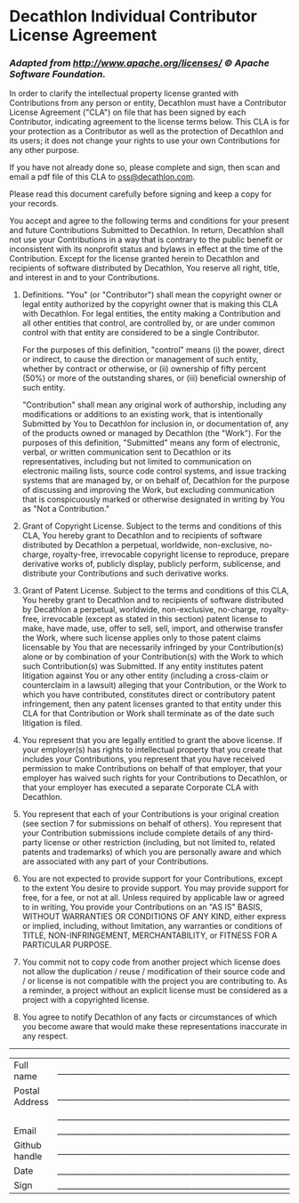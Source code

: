 # Decathlon Individual Contributor License Agreement

### *Adapted from http://www.apache.org/licenses/ © Apache Software Foundation.*

In order to clarify the intellectual property license granted with Contributions from any person or entity, Decathlon must have a Contributor License Agreement ("CLA") on file that has been signed by each Contributor, indicating agreement to the license terms below. This CLA is for your protection as a Contributor as well as the protection of Decathlon and its users; it does not change your rights to use your own Contributions for any other purpose.

If you have not already done so, please complete and sign, then scan and email a pdf file of this CLA to [oss@decathlon.com](mailto:oss@decathlon.com).

Please read this document carefully before signing and keep a copy for your records.

You accept and agree to the following terms and conditions for your present and future Contributions Submitted to Decathlon. In return, Decathlon shall not use your Contributions in a way that is contrary to the public benefit or inconsistent with its nonprofit status and bylaws in effect at the time of the Contribution. Except for the license granted herein to Decathlon and recipients of software distributed by Decathlon, You reserve all right, title, and interest in and to your Contributions.

1. Definitions. "You" (or "Contributor") shall mean the copyright owner or legal entity authorized by the copyright owner that is making this CLA with Decathlon. For legal entities, the entity making a Contribution and all other entities that control, are controlled by, or are under common control with that entity are considered to be a single Contributor.

	For the purposes of this definition, "control" means (i) the power, direct or indirect, to cause the direction or management of such entity, whether by contract or otherwise, or (ii) ownership of fifty percent (50%) or more of the outstanding shares, or (iii) beneficial ownership of such entity.

	"Contribution" shall mean any original work of authorship, including any modifications or additions to an existing work, that is intentionally Submitted by You to Decathlon for inclusion in, or documentation of, any of the products owned or managed by Decathlon (the "Work"). For the purposes of this definition, "Submitted" means any form of electronic, verbal, or written communication sent to Decathlon or its representatives, including but not limited to communication on electronic mailing lists, source code control systems, and issue tracking systems that are managed by, or on behalf of, Decathlon for the purpose of discussing and improving the Work, but excluding communication that is conspicuously marked or otherwise designated in writing by You as "Not a Contribution."

2. Grant of Copyright License. Subject to the terms and conditions of this CLA, You hereby grant to Decathlon and to recipients of software distributed by Decathlon a perpetual, worldwide, non-exclusive, no-charge, royalty-free, irrevocable copyright license to reproduce, prepare derivative works of, publicly display, publicly perform, sublicense, and distribute your Contributions and such derivative works.

3. Grant of Patent License. Subject to the terms and conditions of this CLA, You hereby grant to Decathlon and to recipients of software distributed by Decathlon a perpetual, worldwide, non-exclusive, no-charge, royalty-free, irrevocable (except as stated in this section) patent license to make, have made, use, offer to sell, sell, import, and otherwise transfer the Work, where such license applies only to those patent claims licensable by You that are necessarily infringed by your Contribution(s) alone or by combination of your Contribution(s) with the Work to which such Contribution(s) was Submitted. If any entity institutes patent litigation against You or any other entity (including a cross-claim or counterclaim in a lawsuit) alleging that your Contribution, or the Work to which you have contributed, constitutes direct or contributory patent infringement, then any patent licenses granted to that entity under this CLA for that Contribution or Work shall terminate as of the date such litigation is filed.

4. You represent that you are legally entitled to grant the above license. If your employer(s) has rights to intellectual property that you create that includes your Contributions, you represent that you have received permission to make Contributions on behalf of that employer, that your employer has waived such rights for your Contributions to Decathlon, or that your employer has executed a separate Corporate CLA with Decathlon.

5. You represent that each of your Contributions is your original creation (see section 7 for submissions on behalf of others). You represent that your Contribution submissions include complete details of any third-party license or other restriction (including, but not limited to, related patents and trademarks) of which you are personally aware and which are associated with any part of your Contributions.

6. You are not expected to provide support for your Contributions, except to the extent You desire to provide support. You may provide support for free, for a fee, or not at all. Unless required by applicable law or agreed to in writing, You provide your Contributions on an "AS IS" BASIS, WITHOUT WARRANTIES OR CONDITIONS OF ANY KIND, either express or implied, including, without limitation, any warranties or conditions of TITLE, NON-INFRINGEMENT, MERCHANTABILITY, or FITNESS FOR A PARTICULAR PURPOSE.

7. You commit not to copy code from another project which license does not allow the duplication / reuse / modification of their source code and / or license is not compatible with the project you are contributing to. As a reminder, a project without an explicit license must be considered as a project with a copyrighted license.

8. You agree to notify Decathlon of any facts or circumstances of which you become aware that would make these representations inaccurate in any respect.

---

|   |   |
|---|---|
| Full name | ___________________________________________________________________________________________________ |
| Postal Address | ___________________________________________________________________________________________________ |
|   | ___________________________________________________________________________________________________ |
| Email | ___________________________________________________________________________________________________ |
| Github handle | ___________________________________________________________________________________________________ |
| Date | ___________________________________________________________________________________________________ |
| Sign | ___________________________________________________________________________________________________ |